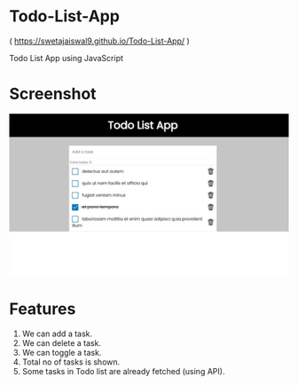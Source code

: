 # Todo-List-App

( https://swetajaiswal9.github.io/Todo-List-App/ )

Todo List App using JavaScript

# Screenshot

![](https://github.com/SwetaJaiswal9/Todo-List-App/blob/master/Todo%20List%20Screenshot.jpg)

# Features

1. We can add a task.
2. We can delete a task.
3. We can toggle a task.
4. Total no of tasks is shown.
5. Some tasks in Todo list are already fetched (using API).
